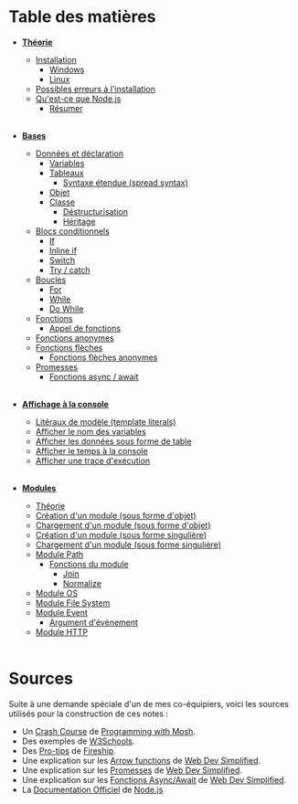 # Table des matières
- [**Théorie**](Notes/Theorie.md)
  - [Installation](Notes/Theorie.md#installation)
    - [Windows](Notes/Theorie.md#windows)
    - [Linux](Notes/Theorie.md#linux)
  - [Possibles erreurs à l'installation](Notes/Theorie.md#possibles-erreurs-à-linstallation)
  - [Qu'est-ce que Node.js](Notes/Theorie.md#quest-ce-que-nodejs)
    - [Résumer](Notes/Theorie.md#résumer)<br><br>

- [**Bases**](Notes/Bases.md)
  - [Données et déclaration](Notes/Bases.md#données-et-déclaration)
    - [Variables](Notes/Bases.md#variables)
    - [Tableaux](Notes/Bases.md#tableaux)
      - [Syntaxe étendue (spread syntax)](Notes/Bases.md#syntaxe-étendue-spread-syntax)
    - [Objet](Notes/Bases.md#objet)
    - [Classe](Notes/Bases.md#classe)
      - [Déstructurisation](Notes/Bases.md#déstructurisation)
      - [Héritage](Notes/Bases.md#Héritage)
  - [Blocs conditionnels](Notes/Bases.md#blocs-conditionnels)
    - [If](Notes/Bases.md#if)
    - [Inline if](Notes/Bases.md#inline-if)
    - [Switch](Notes/Bases.md#switch)
    - [Try / catch](Notes/Bases.md#try--catch)
  - [Boucles](Notes/Bases.md#boucles)
    - [For](Notes/Bases.md#for)
    - [While](Notes/Bases.md#while)
    - [Do While](Notes/Bases.md#do-while)
  - [Fonctions](Notes/Bases.md#fonctions)
    - [Appel de fonctions](Notes/Bases.md#appel-de-fonctions)
  - [Fonctions anonymes](Notes/Bases.md#fonctions-anonymes)
  - [Fonctions flèches](Notes/Bases.md#fonctions-flèches)
    - [Fonctions flèches anonymes](Notes/Bases.md#fonctions-flèches-anonymes)
  - [Promesses](Notes/Bases.md#promesses)
    - [Fonctions async / await](Notes/Bases.md#fonctions-async--await)<br><br>

- [**Affichage à la console**](Notes/Affichage_a_la_console.md)
  - [Litéraux de modèle (template literals)](Notes/Affichage_a_la_console.md#litéraux-de-modèle-template-literals)
  - [Afficher le nom des variables](Notes/Affichage_a_la_console.md#afficher-le-nom-des-variables)
  - [Afficher les données sous forme de table](Notes/Affichage_a_la_console.md#afficher-les-données-sous-forme-de-table)
  - [Afficher le temps à la console](Notes/Affichage_a_la_console.md#afficher-le-temps-à-la-console)
  - [Afficher une trace d'exécution](Notes/Affichage_a_la_console.md#afficher-un-trace-dexécution)<br><br>

- [**Modules**](Notes/Modules.md)
  - [Théorie](Notes/Modules.md#théorie)
  - [Création d'un module (sous forme d'objet)](Notes/Modules.md#création-dun-module-sous-forme-dobjet)
  - [Chargement d'un module (sous forme d'objet)](Notes/Modules.md#chargement-dun-module-sous-forme-dobjet)
  - [Création d'un module (sous forme singulière)](Notes/Modules.md#création-dun-module-sous-forme-singulière)
  - [Chargement d'un module (sous forme singulière)](Notes/Modules.md#chargement-dun-module-sous-forme-singulière)
  - [Module Path](Notes/Modules.md#module-path)
  	- [Fonctions du module](Notes/Modules.md#fonctions-du-module)
  		- [Join](Notes/Modules.md#join)
  		- [Normalize](Notes/Modules.md#normalize)
  - [Module OS](Notes/Modules.md#module-os)
  - [Module File System](Notes/Modules.md#module-file-system)
  - [Module Event](Notes/Modules.md#module-event)
  	- [Argument d'évènement](Notes/Modules.md#argument-dévènement)
  - [Module HTTP](Notes/Modules.md#module-http) <br><br>

# Sources 

Suite à une demande spéciale d'un de mes co-équipiers, voici les sources utilisés pour la construction de ces notes :

- Un [Crash Course](https://www.youtube.com/watch?v=TlB_eWDSMt4) de [Programming with Mosh](https://www.youtube.com/channel/UCWv7vMbMWH4-V0ZXdmDpPBA).
- Des exemples de [W3Schools](https://www.w3schools.com/js/).
- Des [Pro-tips](https://www.youtube.com/watch?v=Mus_vwhTCq0) de [Fireship](https://www.youtube.com/channel/UCsBjURrPoezykLs9EqgamOA).
- Une explication sur les [Arrow functions](https://www.youtube.com/watch?v=h33Srr5J9nY) de [Web Dev Simplified](https://www.youtube.com/channel/UCFbNIlppjAuEX4znoulh0Cw).
- Une explication sur les [Promesses](https://www.youtube.com/watch?v=DHvZLI7Db8E) de [Web Dev Simplified](https://www.youtube.com/channel/UCFbNIlppjAuEX4znoulh0Cw).
- Une explication sur les [Fonctions Async/Await](https://www.youtube.com/watch?v=V_Kr9OSfDeU) de [Web Dev Simplified](https://www.youtube.com/channel/UCFbNIlppjAuEX4znoulh0Cw).
- La [Documentation Officiel](https://nodejs.org/en/docs/) de [Node.js](https://nodejs.org/en/)